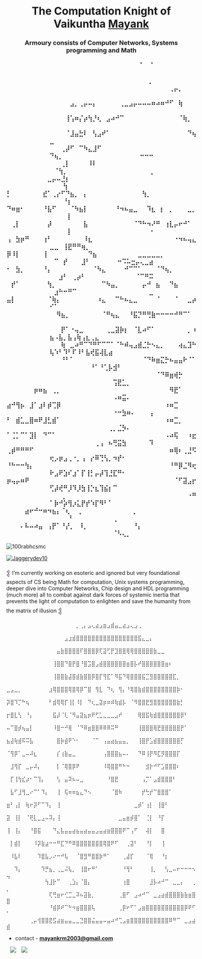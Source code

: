 <h1 align="center"> The Computation Knight of Vaikuntha <a href="" target="blank">
Mayank</a></h1>
<h3 align="center">Armoury consists of Computer Networks, Systems programming and Math ⠀⠀⠀⠀⠀⠀⠀⠀⠀⠀⠀⠀⠀⠀⠀⠀⠀⠀⠀⠀⠀⠀⠀⠀⠀⠀⠀⠀⠀⠀⠀⠀⠀⠀⠀⠀⠀⠀⠀⠀⠀⠀⠀⠀⠀⠀⠀⠀⠀⠀⠀⠀⠀⠀⠀⠀⠀⠀⠀⠀⠀⠀⠁⠀⠈
⠀⠀⠀⠀⠀⠀⠀⠀⠀⠀⠀⠀⠀⠀⠀⠀⠀⠀⠀⠀⠀⠀⠀⠀⠀⠀⠀⠀⠀⠀⠀⠀⠀⠀⠀⠀⠀⠀⠀⠀⠀⠀⠀⠀⠀⠀⠀⠀⠀⠀⠀⠀⠀⠀⠀⠀⠀⠀⠀⠀⠀⠀⠀⠀⡀
⠀⠀⠀⠀⠀⠀⠀⠀⠀⠀⠀⠀⠀⠀⠀⠀⠀⠀⠀⠀⠀⠀⠀⠀⠀⠀⠀⠀⠀⠀⠀⠀⠀⠀⠀⠀⢀⡤⡀⠀⠀⠀⠀⠀⠀⠀⠀⠀⠀⠀⠀⠀⠀⠀⠀⠀⠀⠀⠀⠀⠀⠀⠀⠀⠀
⠀⠀⠀⠀⠀⠀⠀⠀⠀⠀⠀⠀⠀⠀⣠⡀⢀⡤⠤⡄⠀⠀⠀⠀⠀⢀⣀⣠⡤⠤⠤⠤⠶⠴⠶⠚⠋⠀⢷⠀⠀⠀⠀⠀⠀⠀⠀⠀⠀⠀⠀⠀⠀⠀⠀⠀⠀⠀⠀⠀⠀⠀⠀⠀⠀
⠀⠀⠀⠀⠀⠀⠀⠀⠀⠀⠀⠀⠀⢸⢡⠶⡌⡴⢳⡘⢆⠀⣠⠴⠚⠉⠀⠀⠀⠀⠀⠀⠀⠀⠀⠀⠀⠀⠈⢷⡀⠀⠀⠀⠀⠀⠀⠀⠀⠀⠀⠀⠀⠀⠀⠀⠀⠀⠀⠀⠀⠀⠀⠀⠀
⠀⠀⠀⠀⠀⠀⠀⠀⠀⠀⠀⠀⠀⠈⣸⣤⣓⠇⠀⢣⣠⠞⠁⠀⠀⠀⠀⠀⠀⠀⠀⠀⠀⠀⠀⠀⠀⠀⠀⠀⠙⢦⣀⠀⠀⠀⠀⠀⠀⠀⠀⠀⠀⠀⠀⠀⠀⠀⠀⠀⠀⠀⠀⠀⠀
⠀⠀⠀⠀⠀⠀⠀⠀⠀⠀⠀⠀⢀⡼⠋⠀⠉⠳⣄⣸⠋⠀⠀⠀⠀⠀⠀⠀⠀⠀⠀⠀⠀⠀⠀⠀⠀⠀⠀⠀⠀⠀⠙⢦⡀⠀⠀⠀⠀⠀⠀⠀⠀⠀⠀⠀⠀⠀⠀⠀⠀⠀⠒⠒⠒
⠀⠀⠀⠀⠀⠀⠀⠀⠀⠀⠀⠀⢀⡇⠀⠀⠀⠀⠸⠇⠀⠀⠀⠀⠀⠀⠀⠀⠀⠀⠀⠀⠀⠀⠀⠀⠀⠀⠀⠀⠀⠀⠀⠈⢳⡀⠀⠀⠀⠀⠀⠀⠀⠀⠀⠀⠀⠀⠀⠀⠀⠀⠀⠀⢀
⠀⠀⠀⠀⠀⠀⠀⠀⠀⣀⡤⠤⣘⡆⠀⠀⠀⠀⠀⠀⠀⠀⠀⠀⠀⠀⠀⠀⠀⠀⠀⠀⠀⠀⠀⠀⠀⠀⠀⠀⠀⠀⠀⠀⠀⢳⠀⠀⠀⠀⠀⠀⠀⠀⠀⠀⠀⠀⠀⠀⠀⠀⠀⠀⠀
⡃⠀⠀⠀⠀⠀⠀⠀⣞⠁⢀⡔⠋⠙⣦⡀⠀⡄⠀⠀⠀⠀⠀⠀⠀⠀⠀⠀⠀⠀⢳⡀⠀⠀⠀⠀⠀⠀⠀⠀⠀⠀⠀⠀⠀⠘⡆⠀⠀⠀⠀⠀⠀⠀⠀⠀⠀⠀⠀⠀⠀⠀⠀⠀⠀
⠙⠶⣶⠂⠀⠀⠀⠀⠘⣧⠋⠀⠀⠀⠈⠳⣦⡇⠀⠀⠀⠀⠀⠀⠘⠲⠦⣤⣀⠀⠀⠹⣆⠀⡆⠀⡀⠀⠀⠀⣀⡀⠀⠀⠀⠀⡇⠀⠀⠀⠀⠀⠀⠀⠀⠀⠀⠀⠀⠀⠀⠀⠀⠀⠀
⠀⢀⡇⠀⠀⠀⠀⠀⠀⡼⠀⠀⠀⠀⠀⠀⠀⣧⠀⠀⠀⠀⠀⠀⠀⠀⠀⠀⠈⠙⠓⠲⠜⠛⠀⢰⣇⡤⠖⠚⠁⠀⠀⠀⠀⠀⡇⠀⠀⠀⠀⠀⠀⠀⠀⠀⠀⠀⠀⠀⠀⠀⠀⠀⠐
⢠⠀⣳⡶⠛⠀⠀⠀⢰⠃⠀⠀⠀⠀⠀⠀⠀⠸⣆⠀⠀⠀⠀⠀⠀⠀⠀⠀⠀⠀⠀⠀⠀⠀⠀⠀⠀⠐⠲⠦⢤⣄⣀⣀⠀⢸⣟⠛⠛⢶⡀⠀⠀⠀⠀⠀⠀⠀⠀⠀⠀⠀⠀⠀⠀
⡿⠸⡇⠀⠀⠀⠀⠀⢸⠀⠀⠀⠀⠀⠀⠀⠀⠀⠙⣦⠀⠀⠀⠀⠀⠀⠀⠀⠀⣀⣀⣀⣀⣀⡀⠀⠀⠀⠀⠀⠀⠀⠀⠉⠀⡞⠀⠀⠀⣸⠃⠀⠀⠀⠀⠀⠀⠒⠩⠥⣒⡤⢄⣀⣴
⠂⠀⣳⡀⠀⠀⠀⠀⠘⡄⠀⠀⠀⠀⠀⠀⠀⠀⠀⠈⠳⣄⠀⠀⠀⠀⠚⠉⠉⠁⠀⠀⠀⠈⠙⢦⡀⠀⠀⠀⠀⠀⠀⠀⣰⠃⠀⢀⡴⠃⠀⠀⠀⠀⠀⠀⠀⠀⠀⠀⠀⠈⠉⠛⠭
⠀⡞⠁⠀⠀⠀⠀⠀⠀⢳⡀⠀⠀⠀⠀⠀⠀⠀⠀⠀⠀⠉⠳⣤⡀⠀⠀⠀⠀⠀⡤⠚⠀⣦⠀⠀⠙⣦⠀⠀⠀⠀⠀⣰⠓⠒⠛⠉⠀⠀⠀⠀⠀⠀⠀⠀⠀⠀⠀⠀⠀⠀⠀⠀⣀
⣤⡇⠀⠀⠀⠀⠀⠀⠀⠈⢷⡄⠀⠀⠀⠀⠀⠀⠀⠀⠰⣄⠀⠀⠉⠓⠦⣄⣀⠀⠀⠀⠀⠈⠀⠀⠀⠈⠀⠀⣀⡴⠊⠁⠀⠀⠀⠀⠀⠀⠀⠀⠀⠀⠀⠀⠀⠀⠀⠀⠀⠀⠀⠀⠀
⠀⠀⠀⠀⠀⠀⠀⠀⠀⠀⠀⠻⣦⡀⠀⠀⠀⠀⠀⠀⠀⠈⠛⢦⣄⠀⠀⠘⣯⡙⠛⢛⣷⠒⠒⠒⠒⠚⠛⠉⠁⠀⠀⠀⠀⠀⠀⠀⠀⠀⠀⠀⠀⠀⠀⠀⠀⠀⠀⠀⠀⠀⠀⠀⠀
⠀⠀⠀⠀⠀⠀⠀⠀⠀⠀⠀⠀⡟⠁⠐⢤⣀⠀⠀⠀⠀⠀⢀⣀⣽⡷⡆⠀⠈⣇⠴⠋⠁⠀⠀⠀⠀⠀⠀⠀⡀⠰⣦⠠⣧⡀⣧⢠⢷⢠⣆⢀⣄⠀⠀⠀⠀⠀⠀⠀⠀⠀⠀⠀⠀
⠀⠀⠀⠀⠀⠀⠀⠀⠀⠀⠀⠀⢷⠀⣀⠴⠛⠉⠙⠛⠋⠉⠉⠁⠈⠓⠾⢤⣠⣾⣈⡓⠢⣄⡀⠀⠀⠀⢴⣄⣹⠓⢧⠱⠃⠹⠃⠏⠸⠃⣧⢞⣯⢼⣇⣴⠀⠀⠀⠀⠀⠀⠀⠀⠀
⠀⠀⠀⠀⠀⠀⠀⠀⠀⠀⠀⠀⠘⠃⠁⠀⠀⠀⠀⠀⠀⠀⠀⠀⠀⠀⠀⠀⠀⠀⠈⠙⠷⣶⣍⡓⠦⣤⣤⠗⠈⠁⠀⠀⠀⠀⠀⠀⠀⠀⠀⠘⠁⠘⢁⡧⣺⠃⠀⠀⠀⠀⠀⠀⠀
⠀⠀⠀⠀⠀⠀⠀⠀⠀⠀⠀⠀⠀⠀⠀⠀⠀⠀⠀⠀⠀⠀⠀⠀⠀⠀⠀⠀⠀⠀⠀⠀⠀⠈⠙⠿⣶⢾⡓⠀⠀⠀⠀⠀⠀⠀⠀⠀⠀⠀⠀⠀⠀⠀⠀⠀⢩⣟⣁⡀⠀⠀⠀⠀⠀
⠀⠀⠀⠀⠀⠀⡶⠶⣦⠀⢀⡀⠀⠀⠀⠀⠀⠀⠀⠀⠀⠀⠀⠀⠀⠀⠀⠀⠀⠀⠀⠀⠀⠀⠀⠀⠻⣟⠁⠀⠀⠀⠀⠀⠀⠀⠀⠀⠀⠀⠀⠀⠀⠀⠀⠀⠠⠶⣭⠄⠀⠀⠀⠀⠀
⣴⠚⢻⡦⠀⣸⠁⣰⠇⡾⢉⡿⠀⠀⠀⠀⠀⠀⠀⠀⠀⠀⠀⠀⠀⠀⠀⠀⠀⠀⠀⠀⠀⠀⠀⠰⠶⣉⠀⠀⠀⠀⠀⠀⠀⠀⠀⠀⠀⠀⠀⠀⠀⠀⠀⠀⠐⠒⣳⠶⠄⠀⠀⠀⢠
⠃⠀⣾⣁⣀⣿⠶⠟⣸⣃⣾⠁⠀⠀⠀⠀⠀⠀⠀⠀⠀⠀⠀⠀⠀⠀⠀⠀⠀⠀⠀⠀⠀⠀⠀⠰⠶⣉⡀⠀⠀⠀⠀⠀⠀⠀⠀⠀⠀⠀⠀⠀⠀⠀⠀⢀⡀⣈⡳⠄⠀⠀⠀⠀⠀
⠁⢈⡁⠉⠁⣹⡇⠀⠙⠉⠁⠀⠀⠀⠀⠀⠀⠀⠀⠀⠀⠀⠀⠀⠀⠀⠀⠀⠀⠀⠀⠀⠀⠀⠀⠠⠴⢯⠀⠀⠰⣖⠀⠀⠀⠀⠀⠀⠀⠀⠀⠀⢀⢠⠀⠦⢛⣭⣳⠀⠀⠀⠀⠀⠹
⢀⡾⠛⠛⠛⠋⠀⠀⠀⠀⠀⠀⠀⠀⠀⠀⠀⠀⠀⠀⠀⠀⠀⠀⠀⠀⠀⠀⠀⠀⠀⠀⠀⠀⠀⠀⠶⢿⠆⢀⣘⠫⢖⡠⡶⣠⢀⠐⡀⢠⠀⡔⠿⢙⢣⡀⠲⡞⠂⠀⠀⠀⠀⠀⠀
⠘⠓⠒⠒⢳⡄⠀⠀⠀⠀⠀⠀⠀⠀⠀⠀⠀⠀⠀⠀⠀⠀⠀⠀⠀⠀⠀⠀⠀⠀⠀⠀⠀⠀⠀⠀⠘⠛⡿⣈⠻⢖⠗⣠⠟⣱⠎⣰⠁⡏⢸⡃⡤⡼⢹⣘⣏⠛⠂⠀⠀⠀⠀⠀⠀
⡶⢤⡤⠶⠟⠀⠀⠀⠀⠀⠀⠀⠀⠀⠀⠀⠀⠀⠀⠀⠀⠀⠀⠀⠀⠀⠀⠀⠀⠀⠀⠀⠀⠀⠀⠀⠀⠈⠋⣽⣠⡖⢋⡼⢞⠛⡸⠹⡸⣳⢸⡑⣆⢹⣮⡆⠉⠀⠀⠀⠀⠀⠀⠀⠀
⠀⠀⠀⠀⠀⠀⠀⠀⠀⠀⠀⠀⢀⠀⠀⠀⠀⠀⠀⠀⠀⠀⠀⠀⠀⠀⠀⠀⠀⠀⠀⠀⠀⠀⠀⠀⠀⠀⠀⠀⠐⠛⠁⡷⠚⡵⢻⡰⣅⡟⡞⠱⡏⠻⠃⠁⠀⠀⠀⠀⠀⠀⠀⠀⠀
⠀⠀⠀⠀⣴⠖⠚⠒⠶⠲⣦⡄⠈⢆⠀⠀⡀⠀⠀⠀⠀⠀⠀⠀⠀⠀⠀⠀⡀⠀⠀⠀⠀⠀⠀⠀⠀⠀⠀⠀⠀⠀⠀⠀⠀⠀⠘⠀⠀⠀⠀⠀⠀⠀⠀⠀⢀⠀⠀⠀⠀⠀⠀⠀⠀
⠀⠀⠀⠄⠧⠤⠴⣤⠀⢠⡟⠁⠘⡜⡀⠀⠸⡀⠀⠀⠀⠀⠀⠀⠀⠀⠀⠀⠘⡄⠀⠀⠀⠀⠀⠀⠀⠀⠀⠀⠀⠀⠀⠀⠀⠀⠀⠀⠀⠀⠀⠀⠀⠀⠀⠀⠈⠣⢄⡀⠀⠀⠀⠀⠀</h3>

<p align="left"> <img src="https://komarev.com/ghpvc/?username=Memomer&label=Profile%20views&color=0e75b6&style=flat" alt="100rabhcsmc" /> </p>

<p align="left"> <a href="https://twitter.com/100rabhcsmc" target="blank"><img src="https://img.shields.io/twitter/follow/Jaggerydev10?logo=twitter&style=for-the-badge" alt="Jaggerydev10" /></a> </p>

𒉭 I’m currently working on esoteric and ignored but very foundational aspects of CS being Math for computation,
     Unix systems programming, deeper dive into Computer Networks, Chip design and HDL programming (much more) all to combat against
       dark forces of systemic inertia that prevents the light of computation to enlighten and save the humanity from the matrix of illusion  𒉭 <a href="https://www.theodinproject.com/dashboard" target="blank"></a>

	
⠀⠀⠀⠀⠀⠀⠀⠀⠀⠀⠀⠀⠀⠀⠀⠀⠀⠀⡀⢀⡄⣠⢄⣴⣠⣶⣠⣾⣤⣀⣴⣠⢄⣠⢀⠀⠀⠀⠀⠀⠀⠀⠀⠀⠀⠀⠀⠀⠀⠀
⠀⠀⠀⠀⠀⠀⠀⠀⠀⠀⠀⠀⠀⠀⠀⣠⣰⣾⣿⣿⣿⣿⣿⣿⣿⣿⣿⣿⣿⣿⣿⣿⣿⣿⣯⣄⣀⡄⠀⠀⠀⠀⠀⠀⠀⠀⠀⠀⠀⠀
⠀⠀⠀⠀⠀⠀⠀⠀⠀⠀⠀⠀⠀⣤⣷⣿⣿⣿⣿⠏⣿⣿⣿⡿⢏⣽⢋⡟⣹⣿⣿⢿⢿⣿⣿⣿⣿⣿⣷⣀⣀⠀⠀⠀⠀⠀⠀⠀⠀⠀
⠀⠀⠀⠀⠀⠀⠀⠀⠀⠀⠀⠀⢸⣿⣿⠙⣿⡟⣿⠘⣿⣩⣿⣠⣾⣿⣿⣿⣿⣿⣿⣶⣿⡧⠞⣿⣿⣿⣿⣿⣿⣶⠆⠀⠀⠀⠀⠀⠀⠀
⠀⠀⠀⠀⠀⠀⠀⠀⠀⠀⠀⠀⢸⣿⣿⣷⣼⣿⣾⣷⣿⣿⡿⣿⡏⢻⣏⠁⠻⣯⠙⢿⣿⣿⣿⣯⣉⣻⣿⣿⣿⣿⣿⣏⡀⠀⠀⠀⠀⠀
⣀⣠⣀⡀⠀⠀⠀⠀⠀⠀⠀⣰⢿⣿⣿⣿⢿⣿⢿⡿⠉⣿⠀⢻⣇⠀⠙⢆⠀⢻⡄⠘⢿⣿⣷⣾⣿⣿⣿⣿⣿⣿⣿⣿⡷⠂⠀⠀⠀⠀
⡽⣿⠹⡉⠓⢦⠀⠀⠀⠀⠀⠃⣾⢿⢿⡏⢸⡇⠸⡇⠀⠙⢆⣀⣽⡶⠶⠾⢷⣾⡧⠀⠈⠻⣿⣿⣟⣻⣿⣿⣿⣿⣿⣿⣷⡃⠀⠀⠀⠀
⡖⣿⣇⢣⠀⠘⡄⠀⠀⠀⠀⠀⣯⡼⠈⢇⠈⠻⣤⣽⣦⡶⠟⢋⣁⣀⣀⣀⣠⠞⠀⠀⠀⠀⢿⣿⣯⢷⣾⣿⣿⣿⣿⣿⣿⡿⠃⠀⠀⠀
⠤⠉⣿⡾⢦⣤⡇⠀⠀⠀⠀⠀⠸⣿⠒⠚⢿⠀⠈⠙⠿⣶⣿⣿⠿⠿⠿⠭⠛⠀⠀⠀⠀⠀⢸⣿⣿⣿⢿⣟⣿⣿⣿⣿⣿⡟⠁⠀⠀⠀
⣦⣼⢷⣾⠯⠭⣧⠀⠀⠀⠀⠀⠀⣿⡷⣾⠟⠑⠂⠀⠀⠀⠈⠉⠀⢠⣤⣴⣦⣤⣤⡀⠀⠀⢸⣿⡟⣡⣾⣿⣿⣿⣿⣿⣿⡋⠀⠀⠀⠀
⠈⢻⡿⠁⣀⠤⠼⣆⠀⠀⠀⠀⠀⡎⢰⣷⣤⣀⠀⠀⠀⠀⠀⠀⠀⢠⣿⣿⣿⣦⠤⠄⠀⠀⠙⠿⢸⡟⠻⣏⡻⣿⣿⣿⡏⠀⠀⠀⠀⠀
⠀⣸⢻⡏⠀⣀⡤⠼⡄⠀⠀⠀⠀⡇⠈⢿⣿⡿⠟⠀⠀⠀⠀⠀⠀⠸⢿⣿⣿⠛⠓⠒⠀⠀⠀⠀⣺⡗⠚⠋⣡⣿⣿⣿⠆⠀⠀⠀⠀⠀
⠀⡏⢸⢳⣎⡴⠂⠉⢹⡄⠀⠀⠀⢣⠀⣤⠽⠦⠤⣀⠀⠀⠀⠀⠀⠀⠘⣿⣟⠀⠀⠀⠀⠀⠀⢠⡉⠁⣠⣾⣿⣿⣿⠃⠀⠀⠀⠀⠀⠀
⠀⣧⠋⣸⢻⣀⠔⠉⠁⠹⡄⠀⠀⢸⠀⢯⠶⠶⣦⣄⠙⠢⠀⠀⠀⠀⠀⠈⣿⠷⠀⠀⠀⠀⠀⡞⢓⡞⠉⣿⣿⣿⠁⠀⠀⠀⠀⠀⠀⠀
⣶⠃⢠⡇⠀⢷⠖⡽⠋⠉⠹⡄⠀⢸⠀⠀⠀⠀⠀⠀⠀⠀⠀⠀⠀⠀⠀⠀⠀⠀⠀⠀⠀⣀⡾⠁⢰⡇⠀⢸⣿⠃⠀⠀⠀⠀⠀⠀⠀⠀
⣽⠀⢸⡇⠀⠈⢟⣇⣀⣠⠤⠽⡄⢸⠀⠀⠀⠀⠀⠀⠀⠀⠀⠀⠀⠀⠀⠀⠀⣀⣤⣶⡾⣿⠁⠀⢈⡇⠀⠘⡏⠀⠀⠀⠀⠀⠀⠀⠀⠀
⢸⠀⢸⡄⠀⠀⠘⣿⣯⠀⠀⠀⠙⣄⣧⣤⣤⣴⣦⣤⣴⣤⣤⣠⣤⣴⣶⣿⣿⣿⠟⠉⢠⠋⠀⠀⢼⡇⠀⠀⣿⠀⠀⠀⠀⠀⠀⠀⠀⠀
⠀⡇⣾⡇⠀⠀⠀⠸⡽⣷⣴⠒⠒⠛⣏⠙⠛⠿⣿⣿⣿⣿⣿⣿⣿⢿⣿⠟⠋⠀⠀⢀⣽⠃⠀⠀⠘⡇⠀⠀⢸⠀⠀⠀⠀⠀⠀⠀⠀⠀
⠀⠸⣧⠇⠀⠀⠀⠀⠹⣿⣧⡠⠔⠒⠚⢧⠀⠀⠈⣿⣻⠛⣿⣿⡷⠛⠁⠀⠀⠀⢀⣼⡏⠀⠀⠀⠈⢿⠀⠀⠘⡆⠀⠀⠀⠀⠀⠀⠀⠀
⠀⠀⠹⡄⠀⠀⠀⠀⠀⠹⡛⣦⡀⢀⣀⠬⢧⡀⠀⢸⣿⠖⠛⠁⠀⠀⠀⠀⠀⠀⠘⢻⠃⠀⠀⠀⠀⢸⡀⠀⠀⢣⣀⠤⠖⠒⠒⠒⠢⢤
⠀⠀⠀⠀⠀⠀⠀⠀⠀⠀⢳⣸⡗⠉⠀⠀⢀⣱⡄⠈⣿⡄⠀⠀⠀⠀⠀⠀⠀⠀⢰⣿⠀⠀⠀⠀⠀⣸⡧⠴⠚⠉⠀⣀⣀⡄⠀⠀⢀⡀
⠀⠀⠀⠀⠀⠀⠀⠀⠀⠀⠀⢏⢛⣶⠖⢊⣉⣀⠽⠦⣽⣷⡀⠀⠀⠀⠀⠀⠀⢀⣿⠋⠀⣠⠴⠚⠉⠀⣀⣠⣴⣾⣿⣿⣿⣷⣷⣶⣿⣿
⠀⠀⠀⠀⠀⠀⠀⠀⠀⠀⠀⠘⣾⡿⠞⠉⠓⠲⣶⣿⣿⣿⢧⠀⠀⠀⠀⠀⠀⢀⡿⠖⠋⠁⣠⣶⣿⣿⣿⣿⣿⣿⣿⣿⣿⣿⡿⠟⠋⠁
⠀⠀⠀⠀⠀⠀⢀⡤⢺⣿⣿⣟⣫⣴⣶⣤⣤⣀⣀⣙⣿⣿⣬⣤⣤⠤⣤⠴⠚⢉⣠⣶⣿⣿⣿⣿⣿⣿⣿⣿⣿⣿⠿⠛⠉⠀⣀⣠⣴⣾


- contact - **mayankrm2003@gmail.com**

 <a style="margin-left: 10px;" target="_blank" href="https://github.com/Memomer">
		<img src="https://img.icons8.com/doodle/40/000000/github--v1.png"></a>
		
<a style="margin-left: 10px;" target="_blank" href="https://twitter.com/JaggeryDev10">
			<img src="https://img.icons8.com/doodle/1x/twitter-squared--v2.png" ></a>




 
